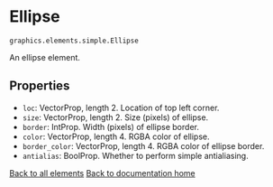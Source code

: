 # Ellipse

`graphics.elements.simple.Ellipse`

An ellipse element.

## Properties

* `loc`: VectorProp, length 2. Location of top left corner.
* `size`: VectorProp, length 2. Size (pixels) of ellipse.
* `border`: IntProp. Width (pixels) of ellipse border.
* `color`: VectorProp, length 4. RGBA color of ellipse.
* `border_color`: VectorProp, length 4. RGBA color of ellipse border.
* `antialias`: BoolProp. Whether to perform simple antialiasing.

[Back to all elements][elements]
[Back to documentation home][home]

[home]: https://medilocus.github.io/graphic_videos/
[elements]: https://medilocus.github.io/graphic_videos/elements
